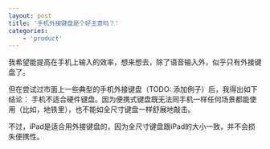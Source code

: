 ```yaml
---
layout: post
title: '手机外接键盘是个好主意吗？'
categories:
    - 'product'
---
```


我希望能提高在手机上输入的效率，想来想去，除了语音输入外，似乎只有外接键盘了。

但在尝试过市面上一些典型的手机外接键盘（TODO: 添加例子）后，我得出如下结论：
手机不适合硬件键盘。因为便携式键盘既无法同手机一样任何场景都能使用（比如，地铁里），也不能如全尺寸键盘一样舒展地敲击。

不过，iPad是适合用外接键盘的，因为全尺寸键盘跟iPad的大小一致，并不会损失便携性。


